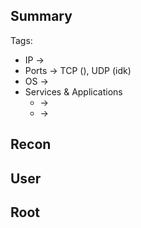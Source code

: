 ## Summary

Tags: 

- IP -> 
- Ports -> TCP (), UDP (idk)
- OS ->  
- Services & Applications
    -  -> 
    -  -> 

## Recon


## User


## Root